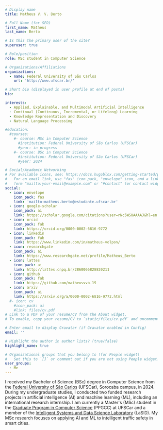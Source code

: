 ```yaml
---
# Display name
title: Matheus V. V. Berto

# Full Name (for SEO)
first_name: Matheus
last_name: Berto

# Is this the primary user of the site?
superuser: true

# Role/position
role: MSc student in Computer Science

# Organizations/Affiliations
organizations:
  - name: Federal University of São Carlos
    url: 'http://www.ufscar.br/'

# Short bio (displayed in user profile at end of posts)
bio: 

interests:
  - Applied, Explainable, and Multimodal Artificial Intelligence
  - Continual (Continuous, Incremental, or Lifelong) Learning
  - Knowledge Representation and Discovery
  - Natural Language Processing

#education:
  #courses:
    #- course: MSc in Computer Science
      #institution: Federal University of São Carlos (UFSCar)
      #year: in progress
    #- course: BSc in Computer Science
      #institution: Federal University of São Carlos (UFSCar)
      #year: 2024

# Social/Academic Networking
# For available icons, see: https://docs.hugoblox.com/getting-started/page-builder/#icons
#   For an email link, use "fas" icon pack, "envelope" icon, and a link in the
#   form "mailto:your-email@example.com" or "#contact" for contact widget.
social:
  - icon: envelope
    icon_pack: fas
    link: 'mailto:matheus.berto@estudante.ufscar.br'
  - icon: google-scholar
    icon_pack: ai
    link: https://scholar.google.com/citations?user=rNc5WSUAAAAJ&hl=en
  - icon: orcid
    icon_pack: fab
    link: https://orcid.org/0000-0002-6816-9772
  - icon: linkedin
    icon_pack: fab
    link: https://www.linkedin.com/in/matheus-volpon/
  - icon: researchgate
    icon_pack: ai
    link: https://www.researchgate.net/profile/Matheus_Berto
  - icon: lattes
    icon_pack: ai
    link: http://lattes.cnpq.br/2860066828820211
  - icon: github
    icon_pack: fab
    link: https://github.com/matheusvvb-19
  - icon: arxiv
    icon_pack: ai
    link: https://arxiv.org/a/0000-0002-6816-9772.html
  #- icon: cv
    #icon_pack: ai
    #link: files/cv.pdf
# Link to a PDF of your resume/CV from the About widget.
# To enable, copy your resume/CV to `static/files/cv.pdf` and uncomment the lines below.

# Enter email to display Gravatar (if Gravatar enabled in Config)
email: ''

# Highlight the author in author lists? (true/false)
highlight_name: true

# Organizational groups that you belong to (for People widget)
#   Set this to `[]` or comment out if you are not using People widget.
user_groups:
  - Me
---
```


I received my Bachelor of Science (BSc) degree in Computer Science from the [Federal University of São Carlos](http://www.ufscar.br/) (UFSCar), Sorocaba campus, in 2024. During my undergraduate studies, I conducted two funded research projects in artificial intelligence (AI) and machine learning (ML), including an international research internship. I am currently a Master's (MSc) student in the [Graduate Program in Computer Science](https://www.ppgcc.ufscar.br/pt-br) (PPGCC) at UFSCar and a member of the [Intelligent Systems and Data Science Laboratory](https://lasid.dcomp.ufscar.br/) (LaSID). My MSc research focuses on applying AI and ML to intelligent traffic safety in smart cities.